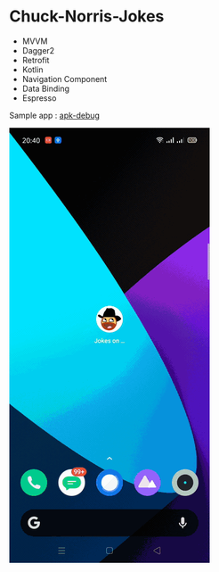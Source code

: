 # Chuck-Norris-Jokes
- MVVM
- Dagger2
- Retrofit
- Kotlin
- Navigation Component
- Data Binding
- Espresso

Sample app : [apk-debug](https://github.com/choiruru/Chuck-Norris-Jokes/raw/master/app-debug.apk)

![](result.gif)
